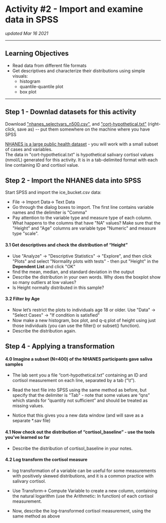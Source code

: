 # Activity #2 - Import and examine data in SPSS  
*updated Mar 16 2021*

------------------------------------------------------------------------

## Learning Objectives

-   Read data from different file formats  
-   Get descriptives and characterize their distributions using simple visuals:  
    -   histogram  
    -   quantile-quantile plot  
    -   box plot  

------------------------------------------------------------------------


## Step 1 - Downlad datasets for this activity

Download ["nhanes_selectvars_n500.csv"](../data/nhanes_selectvars_n500.csv), and ["cort-hypothetical.txt"](../data/cort-hypothetical.txt) (right-click, save as) -- put them somewhere on the machine where you have SPSS  

[NHANES is a large public health dataset](https://www.rdocumentation.org/packages/NHANES/versions/2.1.0/topics/NHANES) - you will work with a small subset of cases and variables.  
The data in "cort-hypothetical.txt" is hypothetical salivary cortisol values (nmol/L) generated for this activity. It is in a tab-delimited format with each line containing ID and cortisol value.  

## Step 2 - Import the NHANES data into SPSS  

Start SPSS and import the ice_bucket.csv data:  

- File -\> Import Data-\> Text Data  
- Go through the dialog boxes to import. The first line contains variable names and the delimiter is "Comma"  
- Pay attention to the variable type and measure type of each column. What happens to the columns that have "NA" values? Make sure that the "Height" and "Age" columns are variable type "Numeric" and measure type "scale".  

#### 3.1 Get descriptives and check the distribution of “Height” 
-   Use "Analyze" -\> "Descriptive Statistics" -\> "Explore", and then click "Plots" and select "Normality plots with tests" - then put "Height" in the **Dependent List** and click "OK"
-   find the mean, median, and standard deviation in the output
-   Describe the distribution in your own words. Why does the boxplot show so many outliers at low values?
-   Is Height normally distributed in this sample?

#### 3.2 Filter by Age

-   Now let’s restrict the plots to individuals age 18 or older. Use  "Data" -\> "Select Cases" -\> "If condition is satisfied"
-   Now make a new histogram, box plot, and q-q plot of height using just those individuals (you can use the filter() or subset() function).
-   Describe the distribution again.

## Step 4 - Applying a transformation

#### 4.0 Imagine a subset (N=400) of the NHANES participants gave saliva samples 
- The lab sent you a file “cort-hypothetical.txt” containing an ID and cortisol measurement on each line, separated by a tab (“\\t”).

- Read the text file into SPSS using the same method as before, but specify that the delimiter is "Tab" - note that some values
are “qns” which stands for “quantity not sufficient” and should be
treated as missing values.

- Notice that this gives you a new data window (and will save as a separate *.sav file)  

#### 4.1 Now check out the distribution of “cortisol\_baseline” - use the tools you've learned so far

- Describe the distribution of cortisol\_baseline in your notes.

#### 4.2 Log transform the cortisol measure  

- log transformation of a variable can be useful for some measurements with positively skewed distributions, and it is a common practice with salivary cortisol.

- Use Transform-\> Compute Variable to create a new column, containing the natural logarithm (use the Arithmetic: ln function) of each cortisol measurement. 

- Now, describe the log-transformed cortisol measurement, using the same method as above



